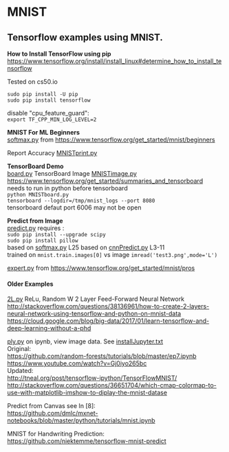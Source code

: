 # MNIST

## Tensorflow examples using MNIST.  

**How to Install TensorFlow using pip**  
https://www.tensorflow.org/install/install_linux#determine_how_to_install_tensorflow

Tested on cs50.io

    sudo pip install -U pip 
    sudo pip install tensorflow

disable "cpu_feature_guard":  
`export TF_CPP_MIN_LOG_LEVEL=2`

**MNIST For ML Beginners**  
[softmax.py](https://github.com/EN10/MNIST/blob/master/softmax.py) from https://www.tensorflow.org/get_started/mnist/beginners

Report Accuracy [MNISTprint.py](https://github.com/EN10/MNIST/blob/master/print.py) 

**TensorBoard Demo**  
[board.py](https://github.com/EN10/MNIST/blob/master/board.py) TensorBoard Image [MNISTimage.py](https://github.com/EN10/MNIST/blob/master/MNISTimage.py)  
https://www.tensorflow.org/get_started/summaries_and_tensorboard  
needs to run in python before tensorboard  
`python MNISTboard.py`  
`tensorboard --logdir=/tmp/mnist_logs --port 8080`  
tensorboard defaut port 6006 may not be open  

**Predict from Image**  
[predict.py](https://github.com/EN10/MNIST/blob/master/predict.py)
requires :  
`sudo pip install --upgrade scipy`  
`sudo pip install pillow`  
based on [softmax.py](https://github.com/EN10/MNIST/blob/master/softmax.py) 
L25 based on [cnnPredict.py](https://github.com/EN10/KerasMNIST/blob/master/cnnPredict.py) L3-11  
trained on `mnist.train.images[0]` vs image `imread('test3.png',mode='L')`  

[expert.py](https://github.com/EN10/MNIST/blob/master/MoreExamples/expert.py) from https://www.tensorflow.org/get_started/mnist/pros  

#### Older Examples

[2L.py](https://github.com/EN10/MNIST/blob/master/MoreExamples/2L.py)    ReLu, Random W 
2 Layer Feed-Forward Neural Network     
http://stackoverflow.com/questions/38136961/how-to-create-2-layers-neural-network-using-tensorflow-and-python-on-mnist-data  
https://cloud.google.com/blog/big-data/2017/01/learn-tensorflow-and-deep-learning-without-a-phd  

[ply.py](https://github.com/EN10/MNIST/blob/master/MoreExamples/plt.py) on ipynb, view image data. See [installJupyter.txt](https://github.com/EN10/MNIST/blob/master/installJupyter.txt)   
Original:   
https://github.com/random-forests/tutorials/blob/master/ep7.ipynb   
https://www.youtube.com/watch?v=Gj0iyo265bc     
Updated:    
http://tneal.org/post/tensorflow-ipython/TensorFlowMNIST/    
http://stackoverflow.com/questions/36651704/which-cmap-colormap-to-use-with-matplotlib-imshow-to-diplay-the-mnist-datase    

Predict from Canvas see In [8]:   
https://github.com/dmlc/mxnet-notebooks/blob/master/python/tutorials/mnist.ipynb

MNIST for Handwriting Prediction:   
https://github.com/niektemme/tensorflow-mnist-predict 